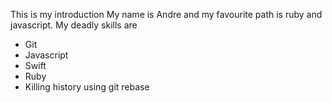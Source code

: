 This is my introduction
My name is Andre and my favourite path is ruby and javascript.
My deadly skills are
* Git
* Javascript
* Swift
* Ruby
* Killing history using git rebase
